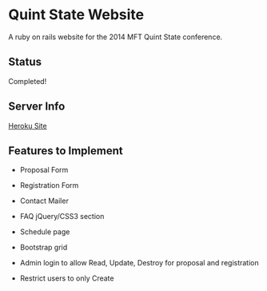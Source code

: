 # Quint State Website  

A ruby on rails website for the 2014 MFT Quint State conference. 

## Status  

Completed!

## Server Info  

[Heroku Site](http://uga-quint-state.herokuapp.com/)  

## Features to Implement

* Proposal Form

* Registration Form

* Contact Mailer

* FAQ jQuery/CSS3 section

* Schedule page

* Bootstrap grid

* Admin login to allow Read, Update, Destroy for proposal and registration

* Restrict users to only Create
